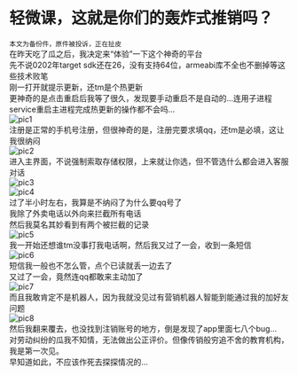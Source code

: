 # 轻微课，这就是你们的轰炸式推销吗？  
`本文为备份件，原件被投诉，正在扯皮`  
在昨天吃了瓜之后，我决定来“体验”一下这个神奇的平台  
先不说0202年target sdk还在26，没有支持64位，armeabi库不全也不删掉等这些技术败笔  
刚一打开就提示更新，还tm是个热更新   
更神奇的是点击重启后我等了很久，发现要手动重启不是自动的...连用子进程service重启主进程完成热更新的操作都不会吗...  
![pic1](https://pic4.zhimg.com/v2-885fa095ac8d18c7e834851bad5fc8f8_r.jpg)  
注册是正常的手机号注册，但很神奇的是，注册完要求填qq，还tm是必填，这让我很纳闷  
![pic2](https://pic3.zhimg.com/v2-7603749361cf3a28ccae9187b5edb6ac_r.jpg)  
进入主界面，不说强制索取存储权限，上来就让你选，但不管选什么都会进入客服对话  
![pic3](https://pic4.zhimg.com/v2-dc039df4f9a67110e96ad95befa7dddc_r.jpg)  
![pic4](https://picb.zhimg.com/v2-1af67c179e9e347255bd65c04380568a_r.jpg)  
过了半小时左右，我算是不纳闷了为什么要qq号了  
我除了外卖电话以外向来拦截所有电话  
然后我莫名其妙看到有两个被拦截的记录  
![pic5](https://picb.zhimg.com/v2-13c34aae0ab8affb4891ed26db7d2c39_r.jpg)  
我一开始还想谁tm没事打我电话啊，然后我又过了一会，收到一条短信  
![pic6](https://pic3.zhimg.com/v2-1cee4e702e3b7889880605cf11bf1952_r.jpg)  
短信我一般也不怎么管，点个已读就丢一边去了  
又过了一会，竟然连qq都敢来主动加了  
![pic7](https://pic4.zhimg.com/v2-7e5c076a6ea5c2be55ee63b61e6bdc89_r.jpg)  
而且我敢肯定不是机器人，因为我就没见过有营销机器人智能到能通过我的加好友问题  
![pic8](https://pic4.zhimg.com/v2-913ff7f2b198bd51abd9a628815c16bd_r.jpg)  
然后我翻来覆去，也没找到注销账号的地方，倒是发现了app里面七八个bug...  
对劳动纠纷的瓜我不知情，无法做出公正评价。但像传销般穷追不舍的教育机构，我是第一次见。    
早知道如此，不应该作死去探探情况的...  

